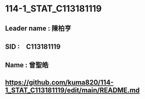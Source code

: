 # 114-1_STAT_C113181119
## Leader name : 陳柏亨
## SID :　C113181119
## Name : 曾聖皓
## https://github.com/kuma820/114-1_STAT_C113181119/edit/main/README.md
